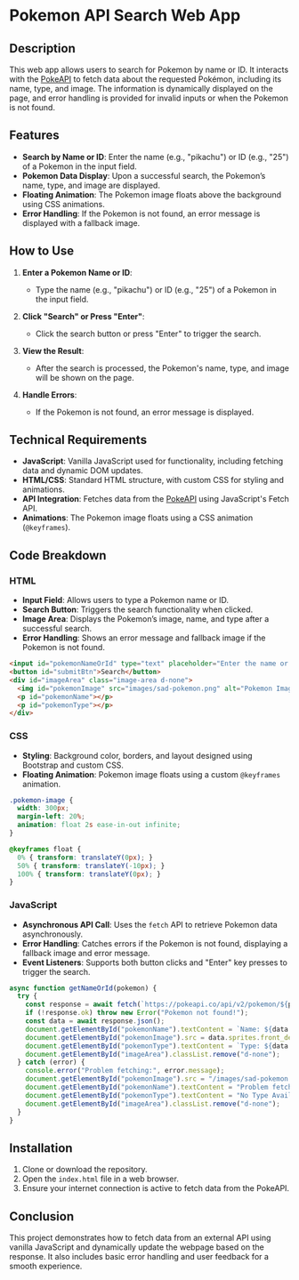 
# Pokemon API Search Web App

## Description

This web app allows users to search for Pokemon by name or ID. It interacts with the [PokeAPI](https://pokeapi.co/) to fetch data about the requested Pokémon, including its name, type, and image. The information is dynamically displayed on the page, and error handling is provided for invalid inputs or when the Pokemon is not found.

## Features

- **Search by Name or ID**: Enter the name (e.g., "pikachu") or ID (e.g., "25") of a Pokemon in the input field.
- **Pokemon Data Display**: Upon a successful search, the Pokemon’s name, type, and image are displayed.
- **Floating Animation**: The Pokemon image floats above the background using CSS animations.
- **Error Handling**: If the Pokemon is not found, an error message is displayed with a fallback image.

## How to Use

1. **Enter a Pokemon Name or ID**:
   - Type the name (e.g., "pikachu") or ID (e.g., "25") of a Pokemon in the input field.
   
2. **Click "Search" or Press "Enter"**:
   - Click the search button or press "Enter" to trigger the search.
   
3. **View the Result**:
   - After the search is processed, the Pokemon's name, type, and image will be shown on the page.
   
4. **Handle Errors**:
   - If the Pokemon is not found, an error message is displayed.

## Technical Requirements

- **JavaScript**: Vanilla JavaScript used for functionality, including fetching data and dynamic DOM updates.
- **HTML/CSS**: Standard HTML structure, with custom CSS for styling and animations.
- **API Integration**: Fetches data from the [PokeAPI](https://pokeapi.co/) using JavaScript's Fetch API.
- **Animations**: The Pokemon image floats using a CSS animation (`@keyframes`).

## Code Breakdown

### HTML

- **Input Field**: Allows users to type a Pokemon name or ID.
- **Search Button**: Triggers the search functionality when clicked.
- **Image Area**: Displays the Pokemon’s image, name, and type after a successful search.
- **Error Handling**: Shows an error message and fallback image if the Pokemon is not found.

```html
<input id="pokemonNameOrId" type="text" placeholder="Enter the name or ID" />
<button id="submitBtn">Search</button>
<div id="imageArea" class="image-area d-none">
  <img id="pokemonImage" src="images/sad-pokemon.png" alt="Pokemon Image" />
  <p id="pokemonName"></p>
  <p id="pokemonType"></p>
</div>
```

### CSS

- **Styling**: Background color, borders, and layout designed using Bootstrap and custom CSS.
- **Floating Animation**: Pokemon image floats using a custom `@keyframes` animation.

```css
.pokemon-image {
  width: 300px;
  margin-left: 20%;
  animation: float 2s ease-in-out infinite;
}

@keyframes float {
  0% { transform: translateY(0px); }
  50% { transform: translateY(-10px); }
  100% { transform: translateY(0px); }
}
```

### JavaScript

- **Asynchronous API Call**: Uses the `fetch` API to retrieve Pokemon data asynchronously.
- **Error Handling**: Catches errors if the Pokemon is not found, displaying a fallback image and error message.
- **Event Listeners**: Supports both button clicks and "Enter" key presses to trigger the search.

```javascript
async function getNameOrId(pokemon) {
  try {
    const response = await fetch(`https://pokeapi.co/api/v2/pokemon/${pokemon}`);
    if (!response.ok) throw new Error("Pokemon not found!");
    const data = await response.json();
    document.getElementById("pokemonName").textContent = `Name: ${data.name.toUpperCase()}`;
    document.getElementById("pokemonImage").src = data.sprites.front_default;
    document.getElementById("pokemonType").textContent = `Type: ${data.types[0].type.name.toUpperCase()}`;
    document.getElementById("imageArea").classList.remove("d-none");
  } catch (error) {
    console.error("Problem fetching:", error.message);
    document.getElementById("pokemonImage").src = "/images/sad-pokemon.png";
    document.getElementById("pokemonName").textContent = "Problem fetching that Pokémon, please try again.";
    document.getElementById("pokemonType").textContent = "No Type Available";
    document.getElementById("imageArea").classList.remove("d-none");
  }
}
```

## Installation

1. Clone or download the repository.
2. Open the `index.html` file in a web browser.
3. Ensure your internet connection is active to fetch data from the PokeAPI.

## Conclusion

This project demonstrates how to fetch data from an external API using vanilla JavaScript and dynamically update the webpage based on the response. It also includes basic error handling and user feedback for a smooth experience.

